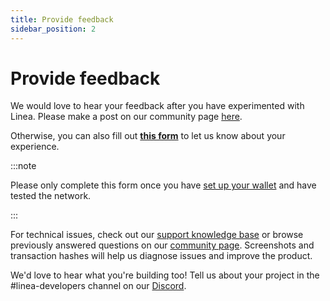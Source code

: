 ```yaml
---
title: Provide feedback
sidebar_position: 2
---
```


# Provide feedback

We would love to hear your feedback after you have experimented with Linea. Please make a post on our community page [here](https://community.zkevm.consensys.net/c/feedback).

Otherwise, you can also fill out [**this form**](https://forms.gle/qR5SxqitPnQKFQmm7) to let us know about your experience.

:::note

Please only complete this form once you have [set up your wallet](../use-linea/set-up-your-wallet.md) and have tested the network.

:::

For technical issues, check out our [support knowledge base](https://zkevm.zendesk.com/) or browse previously answered questions on our [community page](https://community.zkevm.consensys.net/). Screenshots and transaction hashes will help us diagnose issues and improve the product.

We'd love to hear what you're building too! Tell us about your project in the #linea-developers channel on our [Discord](https://discord.com/invite/consensys).
